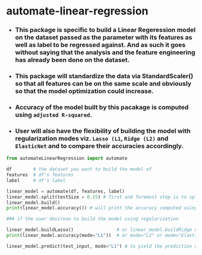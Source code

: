 # automate-linear-regression

- ### This package is specific to build a Linear Regeression model on the dataset passed as the parameter with its features as well as label to be regressed against. And as such it goes without saying that the analysis and the feature engineering has already been done on the dataset.
    
- ### This package will standardize the data via StandardScaler() so that all features can be on the same scale and obviously so that the model optimization could increase.

- ### Accuracy of the model built by this pacakage is computed using `adjusted R-squared`.

- ### User will also have the flexibility of building the model with regularization modes viz. `Lasso (L1`, `Ridge (L2)` and `ElasticNet` and to compare their accuracies accordingly.


```python
from automateLinearRegression import automate

df        # the dataset you want to build the model of
features  # df's features
label     # df's label

linear_model = automate(df, features, label)
linear_model.split(testSize = 0.15) # first and foremost step is to split the features and label into train and test subdata
linear_model.build()
print(linear_model.accuracy()) # will print the accuracy computed using adjusted R-squared
```


```python
### if the user desiresw to build the model using regularization

linear_model.buildLasso()                # or linear_model.buildRidge or linear_model.buildElasticNet
print(linear_model.accuracy(mode="L1"))  # or mode="L2" or mode="Elastic"
```


```python
linear_model.predict(test_input, mode="L1") # to yield the prediction outcome
```
